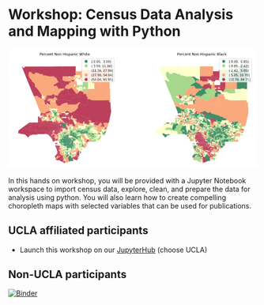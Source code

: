 # Workshop: Census Data Analysis and Mapping with Python

![census](censusgis.png)

In this hands on workshop, you will be provided with a Jupyter Notebook workspace to import census data, explore, clean, and prepare the data for analysis using python. You will also learn how to create compelling choropleth maps with selected variables that can be used for publications.

## UCLA affiliated participants

- Launch this workshop on our [JupyterHub](https://jupyter.idre.ucla.edu/hub/user-redirect/git-pull?repo=https%3A%2F%2Fgithub.com%2Fyohman%2Fworkshop-census&urlpath=tree%2Fworkshop-census%2F&branch=master)
(choose UCLA)

## Non-UCLA participants
[![Binder](https://mybinder.org/badge_logo.svg)](https://mybinder.org/v2/gh/yohman/workshop-census/HEAD)
